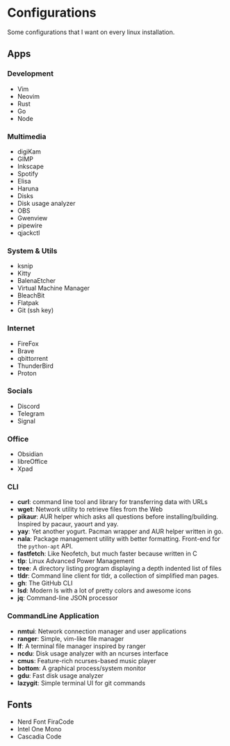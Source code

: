 # Configurations

Some configurations that I want on every linux installation.

## Apps

### Development
- Vim
- Neovim
- Rust
- Go
- Node

### Multimedia
- digiKam
- GIMP       
- Inkscape   
- Spotify
- Elisa
- Haruna
- Disks
- Disk usage analyzer
- OBS
- Gwenview
- pipewire
- qjackctl

### System & Utils
- ksnip
- Kitty
- BalenaEtcher
- Virtual Machine Manager
- BleachBit
- Flatpak
- Git (ssh key)

### Internet
- FireFox
- Brave
- qbittorrent
- ThunderBird
- Proton

### Socials
- Discord
- Telegram
- Signal

### Office
- Obsidian
- libreOffice
- Xpad

### CLI
- **curl**: command line tool and library for transferring data with URLs
- **wget**: Network utility to retrieve files from the Web
- **pikaur**: AUR helper which asks all questions before installing/building. Inspired by pacaur, yaourt and yay.
- **yay**: Yet another yogurt. Pacman wrapper and AUR helper written in go.
- **nala**: Package management utility with better formatting. Front-end for the `python-apt` API.
- **fastfetch**: Like Neofetch, but much faster because written in C
- **tlp**: Linux Advanced Power Management
- **tree**: A directory listing program displaying a depth indented list of files
- **tldr**: Command line client for tldr, a collection of simplified man pages.
- **gh**: The GitHub CLI
- **lsd**: Modern ls with a lot of pretty colors and awesome icons
- **jq**: Command-line JSON processor

### CommandLine Application
- **nmtui**: Network connection manager and user applications
- **ranger**: Simple, vim-like file manager
- **lf**: A terminal file manager inspired by ranger
- **ncdu**: Disk usage analyzer with an ncurses interface
- **cmus**: Feature-rich ncurses-based music player
- **bottom**: A graphical process/system monitor
- **gdu**: Fast disk usage analyzer
- **lazygit**: Simple terminal UI for git commands


## Fonts
- Nerd Font FiraCode
- Intel One Mono
- Cascadia Code

